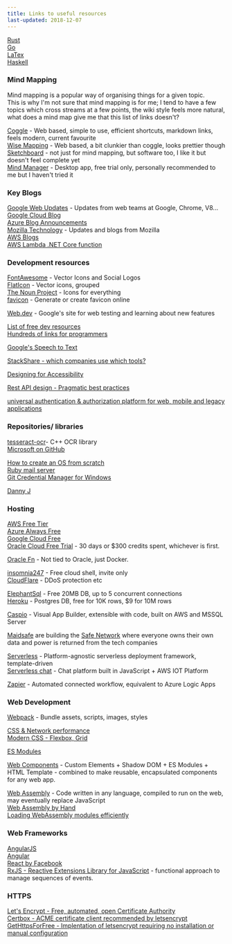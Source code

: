 ```yaml
---
title: Links to useful resources
last-updated: 2018-12-07
---
```


[Rust](rust.html)  
[Go](go.html)  
[LaTex](latex.html)  
[Haskell](haskell.html)


### Mind Mapping

Mind mapping is a popular way of organising things for a given topic.  
This is why I'm not sure that mind mapping is for me; I tend to have a few topics which cross streams at a few points, the wiki style feels more natural, what does a mind map give me that this list of links doesn't?  

[Coggle](https://coggle.it/diagram/W1LgH6fTAgAj6sgM/t/-) - Web based, simple to use, efficient shortcuts, markdown links, feels modern, current favourite  
[Wise Mapping](https://app.wisemapping.com/c/maps/3/try) - Web based, a bit clunkier than coggle, looks prettier though
[Sketchboard](https://sketchboard.me) - not just for mind mapping, but software too, I like it but doesn't feel complete yet  
[Mind Manager](https://www.mindjet.com/mindmanager/) - Desktop app, free trial only, personally recommended to me but I haven't tried it  


### Key Blogs

[Google Web Updates](https://developers.google.com/web/updates/) - Updates from web teams at Google, Chrome, V8...  
[Google Cloud Blog](https://cloud.google.com/blog/)  
[Azure Blog Announcements](https://azure.microsoft.com/en-gb/blog/topics/announcements/)  
[Mozilla Technology](https://www.mozilla.org/en-GB/technology/) - Updates and blogs from Mozilla  
[AWS Blogs](https://aws.amazon.com/blogs/)  
[AWS Lambda .NET Core function](https://aws.amazon.com/blogs/compute/developing-net-core-aws-lambda-functions/)  


### Development resources

[FontAwesome](http://fontawesome.io) - Vector Icons and Social Logos  
[FlatIcon](https://www.flaticon.com/) - Vector icons, grouped  
[The Noun Project](https://thenounproject.com/) - Icons for everything  
[favicon](https://www.favicon.cc/) - Generate or create favicon online  


[Web.dev](https://web.dev/) - Google's site for web testing and learning about new features  

[List of free dev resources](https://medium.com/dvlprstash/free-resources-for-developers-dec-2017-d23eddd83f5)  
[Hundreds of links for programmers](https://github.com/sdmg15/Best-websites-a-programmer-should-visit)  

 

[Google's Speech to Text](https://cloud.google.com/speech-to-text)  

[StackShare - which companies use which tools?](https://stackshare.io/)  

[Designing for Accessibility](https://www.smashingmagazine.com/2018/04/designing-accessibility-inclusion/)  

[Rest API design - Pragmatic best practices](http://www.vinaysahni.com/best-practices-for-a-pragmatic-restful-api#restful)  

[universal authentication & authorization platform for web, mobile and legacy applications](https://auth0.com/)  

### Repositories/ libraries

[tesseract-ocr](https://github.com/tesseract-ocr/)- C++ OCR library    
[Microsoft on GitHub](https://github.com/Microsoft)  

[How to create an OS from scratch](https://github.com/cfenollosa/os-tutorial)  
[Ruby mail server](https://github.com/atech/postal)  
[Git Credential Manager for Windows](https://github.com/Microsoft/Git-Credential-Manager-for-Windows/)  

[Danny J](https://github.com/Dannyj1984?tab=repositories)  

### Hosting

[AWS Free Tier](https://aws.amazon.com/free/)  
[Azure Always Free](https://azure.microsoft.com/en-us/free/)  
[Google Cloud Free](https://cloud.google.com/free/)  
[Oracle Cloud Free Trial](https://cloud.oracle.com/en_US/tryit) - 30 days or $300 credits spent, whichever is first.  

[Oracle Fn](https://developer.oracle.com/en_US/java/fn-project-introduction) - Not tied to Oracle, just Docker.  

[insomnia247](https://www.insomnia247.nl/page/shells/index) - Free cloud shell, invite only  
[CloudFlare](https://www.cloudflare.com/plans/#) - DDoS protection etc  

[ElephantSql](https://www.elephantsql.com/plans.html) - Free 20MB DB, up to 5 concurrent connections  
[Heroku](https://www.heroku.com/postgres) - Postgres DB, free for 10K rows, $9 for 10M rows  

[Caspio](https://www.caspio.com/online-database/) - Visual App Builder, extensible with code, built on AWS and MSSQL Server  

[Maidsafe](https://www.maidsafe.net/) are building the [Safe Network](https://safenetwork.tech) where everyone owns their own data and power is returned from the tech companies  

[Serverless](https://serverless.com/learn/quick-start/) - Platform-agnostic serverless deployment framework, template-driven  
[Serverless chat](https://github.com/claudiajs/serverless-chat) - Chat platform built in JavaScript + AWS IOT Platform  

[Zapier](https://zapier.com/) - Automated connected workflow, equivalent to Azure Logic Apps  


### Web Development

[Webpack](https://webpack.js.org/) - Bundle assets, scripts, images, styles  

[CSS & Network performance](https://csswizardry.com/2018/11/css-and-network-performance/)  
[Modern CSS - Flexbox, Grid](https://medium.com/actualize-network/modern-css-explained-for-dinosaurs-5226febe3525)  

[ES Modules](https://hacks.mozilla.org/2018/03/es-modules-a-cartoon-deep-dive/)  

[Web Components](https://www.webcomponents.org/) - Custom Elements + Shadow DOM + ES Modules + HTML Template - combined to make reusable, encapsulated components for any web app.  

[Web Assembly](https://webassembly.org/) - Code written in any language, compiled to run on the web, may eventually replace JavaScript  
[Web Assembly by Hand](http://blog.scottlogic.com/2018/04/26/webassembly-by-hand.html)  
[Loading WebAssembly modules efficiently](https://developers.google.com/web/updates/2018/04/loading-wasm)  


### Web Frameworks

[AngularJS](https://angularjs.org/)  
[Angular](https://angular.io/)  
[React by Facebook](https://facebook.github.io/react/)  
[RxJS - Reactive Extensions Library for JavaScript](https://rxjs-dev.firebaseapp.com/) - functional approach to manage sequences of events.  

### HTTPS

[Let's Encrypt - Free, automated, open Certificate Authority](https://letsencrypt.org)  
[Certbox - ACME certificate client recommended by letsencrypt](https://certbot.eff.org/)  
[GetHttpsForFree - Implentation of letsencrypt requiring no installation or manual configuration](https://github.com/diafygi/gethttpsforfree)  






